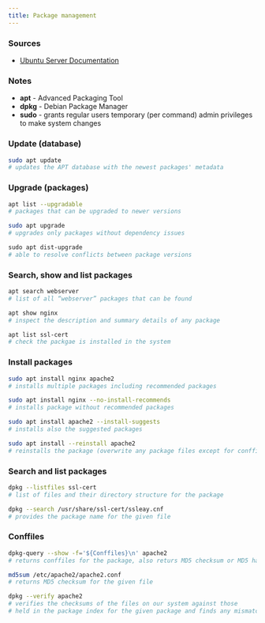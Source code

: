 ```yaml
---
title: Package management
---
```

### Sources
- [Ubuntu Server Documentation](https://documentation.ubuntu.com/server/tutorial/managing-software/)

### Notes
- __apt__ - Advanced Packaging Tool
- __dpkg__ - Debian Package Manager
- __sudo__ - grants regular users temporary (per command) admin privileges to make system changes

### Update (database)
```bash
sudo apt update
# updates the APT database with the newest packages' metadata
```
### Upgrade (packages)
```bash
apt list --upgradable 
# packages that can be upgraded to newer versions

sudo apt upgrade 
# upgrades only packages without dependency issues

sudo apt dist-upgrade 
# able to resolve conflicts between package versions
```
### Search, show and list packages
```bash
apt search webserver 
# list of all “webserver” packages that can be found

apt show nginx 
# inspect the description and summary details of any package

apt list ssl-cert 
# check the packgae is installed in the system
```
### Install packages
```bash
sudo apt install nginx apache2 
# installs multiple packages including recommended packages

sudo apt install nginx --no-install-recommends 
# installs package without recommended packages

sudo apt install apache2 --install-suggests 
# installs also the suggested packages

sudo apt install --reinstall apache2 
# reinstalls the package (overwrite any package files except for conffiles)
```
### Search and list packages
```bash
dpkg --listfiles ssl-cert 
# list of files and their directory structure for the package

dpkg --search /usr/share/ssl-cert/ssleay.cnf 
# provides the package name for the given file
```
### Conffiles
```bash
dpkg-query --show -f='${Conffiles}\n' apache2 
# returns conffiles for the package, also returs MD5 checksum or MD5 hash

md5sum /etc/apache2/apache2.conf 
# returns MD5 checksum for the given file

dpkg --verify apache2 
# verifies the checksums of the files on our system against those 
# held in the package index for the given package and finds any mismatch
```


